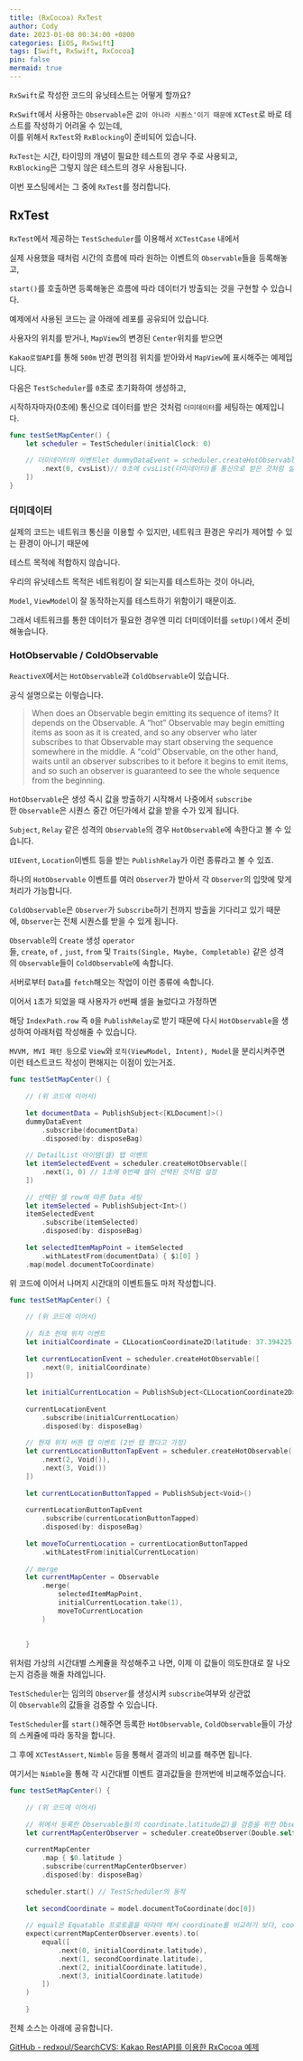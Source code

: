 ```yaml
---
title: (RxCocoa) RxTest
author: Cody
date: 2023-01-08 00:34:00 +0800
categories: [iOS, RxSwift]
tags: [Swift, RxSwift, RxCocoa]
pin: false
mermaid: true
---
```


`RxSwift`로 작성한 코드의 유닛테스트는 어떻게 할까요?

`RxSwift`에서 사용하는 `Observable`은 `값이 아니라 시퀀스'이기 때문에` `XCTest`로 바로 테스트를 작성하기 어려울 수 있는데,  
이를 위해서 `RxTest`와 `RxBlocking`이 준비되어 있습니다.

`RxTest`는 시간, 타이밍의 개념이 필요한 테스트의 경우 주로 사용되고,  
`RxBlocking`은 그렇지 않은 테스트의 경우 사용됩니다.

이번 포스팅에서는 그 중에 `RxTest`를 정리합니다.

## RxTest

`RxTest`에서 제공하는 `TestScheduler`를 이용해서 `XCTestCase` 내에서

실제 사용했을 때처럼 시간의 흐름에 따라 원하는 이벤트의 `Observable`들을 등록해놓고,

`start()`를 호출하면 등록해놓은 흐름에 따라 데이터가 방출되는 것을 구현할 수 있습니다.

예제에서 사용된 코드는 글 아래에 레포를 공유되어 있습니다.

사용자의 위치를 받거나, `MapView`의 변경된 `Center`위치를 받으면

`Kakao로컬API`를 통해 `500m` 반경 편의점 위치를 받아와서 `MapView`에 표시해주는 예제입니다.

다음은 `TestScheduler`를 `0`초로 초기화하여 생성하고,

시작하자마자(0초에) 통신으로 데이터를 받은 것처럼 `더미데이터`를 세팅하는 예제입니다.

```swift
func testSetMapCenter() {
    let scheduler = TestScheduler(initialClock: 0)
    
    // 더미데이터의 이벤트let dummyDataEvent = scheduler.createHotObservable([
        .next(0, cvsList)// 0초에 cvsList(더미데이터)를 통신으로 받은 것처럼 설정
    ])
}
```

### 더미데이터

실제의 코드는 네트워크 통신을 이용할 수 있지만, 네트워크 환경은 우리가 제어할 수 있는 환경이 아니기 때문에

테스트 목적에 적합하지 않습니다.

우리의 유닛테스트 목적은 네트워킹이 잘 되는지를 테스트하는 것이 아니라,

`Model`, `ViewModel`이 잘 동작하는지를 테스트하기 위함이기 때문이죠.

그래서 네트워크를 통한 데이터가 필요한 경우엔 미리 더미데이터를 `setUp()`에서 준비해놓습니다.

### HotObservable / ColdObservable

`ReactiveX`에서는 `HotObservable`과 `ColdObservable`이 있습니다.

공식 설명으로는 이렇습니다.

> When does an Observable begin emitting its sequence of items? It depends on the Observable. A “hot” Observable may begin emitting items as soon as it is created, and so any observer who later subscribes to that Observable may start observing the sequence somewhere in the middle. A “cold” Observable, on the other hand, waits until an observer subscribes to it before it begins to emit items, and so such an observer is guaranteed to see the whole sequence from the beginning.
> 

`HotObservable`은 생성 즉시 값을 방출하기 시작해서 나중에서 `subscribe`한 `Observable`은 시퀀스 중간 어딘가에서 값을 받을 수가 있게 됩니다.

`Subject`, `Relay` 같은 성격의 `Observable`의 경우 `HotObservable`에 속한다고 볼 수 있습니다.

`UIEvent`, `Location`이벤트 등을 받는 `PublishRelay`가 이런 종류라고 볼 수 있죠.

하나의 `HotObservable` 이벤트를 여러 `Observer`가 받아서 각 `Observer`의 입맛에 맞게 처리가 가능합니다.

`ColdObservable`은 `Observer`가 `Subscribe`하기 전까지 방출을 기다리고 있기 때문에, `Observer`는 전체 시퀀스를 받을 수 있게 됩니다.

`Observable`의 `Create` 생성 `operator`들, `create`, `of` , `just`, `from` 및 `Traits(Single, Maybe, Completable)` 같은 성격의 `Observable`들이 `ColdObservable`에 속합니다.

서버로부터 `Data`를 `fetch`해오는 작업이 이런 종류에 속합니다.

이어서 `1`초가 되었을 때 사용자가 `0`번째 셀을 눌렀다고 가정하면

해당 `IndexPath.row` 즉 `0`을 `PublishRelay`로 받기 때문에 다시 `HotObservable`을 생성하여 아래처럼 작성해줄 수 있습니다.

`MVVM, MVI 패턴 등`으로 `View`와 `로직(ViewModel, Intent), Model`을 분리시켜주면 이런 테스트코드 작성이 편해지는 이점이 있는거죠.

```swift
func testSetMapCenter() {
    
    // (위 코드에 이어서)
    
    let documentData = PublishSubject<[KLDocument]>()
    dummyDataEvent
        .subscribe(documentData)
        .disposed(by: disposeBag)
    
    // DetailList 아이템(셀) 탭 이벤트
    let itemSelectedEvent = scheduler.createHotObservable([
        .next(1, 0) // 1초에 0번째 셀이 선택된 것처럼 설정
    ])
    
    // 선택된 셀 row에 따른 Data 세팅
    let itemSelected = PublishSubject<Int>()
    itemSelectedEvent
        .subscribe(itemSelected)
        .disposed(by: disposeBag)
    
    let selectedItemMapPoint = itemSelected
        .withLatestFrom(documentData) { $1[0] }
    .map(model.documentToCoordinate)
```

위 코드에 이어서 나머지 시간대의 이벤트들도 마저 작성합니다.

```swift
func testSetMapCenter() {
    
    // (위 코드에 이어서)
    
    // 최초 현재 위치 이벤트
    let initialCoordinate = CLLocationCoordinate2D(latitude: 37.394225, longitude: 127.110341)
    
    let currentLocationEvent = scheduler.createHotObservable([
        .next(0, initialCoordinate)
    ])
    
    let initialCurrentLocation = PublishSubject<CLLocationCoordinate2D>()
    
    currentLocationEvent
        .subscribe(initialCurrentLocation)
        .disposed(by: disposeBag)
    
    // 현재 위치 버튼 탭 이벤트 (2번 탭 했다고 가정)
    let currentLocationButtonTapEvent = scheduler.createHotObservable([
        .next(2, Void()),
        .next(3, Void())
    ])
    
    let currentLocationButtonTapped = PublishSubject<Void>()
    
    currentLocationButtonTapEvent
        .subscribe(currentLocationButtonTapped)
        .disposed(by: disposeBag)
    
    let moveToCurrentLocation = currentLocationButtonTapped
        .withLatestFrom(initialCurrentLocation)
    
    // merge
    let currentMapCenter = Observable
        .merge(
            selectedItemMapPoint,
            initialCurrentLocation.take(1),
            moveToCurrentLocation
        )
    
    
    }
```

위처럼 가상의 시간대별 스케쥴을 작성해주고 나면, 이제 이 값들이 의도한대로 잘 나오는지 검증을 해줄 차례입니다.

`TestScheduler`는 임의의 `Observer`를 생성시켜 `subscribe`여부와 상관없이 `Observable`의 값들을 검증할 수 있습니다.

`TestScheduler`를 `start()`해주면 등록한 `HotObservable`, `ColdObservable`들이 가상의 스케쥴에 따라 동작을 합니다.

그 후에 `XCTestAssert`, `Nimble` 등을 통해서 결과의 비교를 해주면 됩니다.

여기서는 `Nimble`을 통해 각 시간대별 이벤트 결과값들을 한꺼번에 비교해주었습니다.

```swift
func testSetMapCenter() {
    
    // (위 코드에 이어서)
    
    // 위에서 등록한 Observable들(의 coordinate.latitude값)을 검증을 위한 Observer 생성
    let currentMapCenterObserver = scheduler.createObserver(Double.self)
    
    currentMapCenter
        .map { $0.latitude }
        .subscribe(currentMapCenterObserver)
        .disposed(by: disposeBag)
    
    scheduler.start() // TestScheduler의 동작
    
    let secondCoordinate = model.documentToCoordinate(doc[0])
    
    // equal은 Equatable 프로토콜을 따라야 해서 coordinate를 비교하기 보다, coordinate의 값을 비교
    expect(currentMapCenterObserver.events).to(
        equal([
            .next(0, initialCoordinate.latitude),
            .next(1, secondCoordinate.latitude),
            .next(2, initialCoordinate.latitude),
            .next(3, initialCoordinate.latitude)
        ])
    )
    
    }
```

전체 소스는 아래에 공유합니다.

[GitHub - redxoul/SearchCVS: Kakao RestAPI를 이용한 RxCocoa 예제](https://github.com/redxoul/SearchCVS)